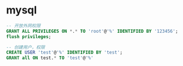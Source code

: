 # mysql

``` sql
-- 开放外网权限
GRANT ALL PRIVILEGES ON *.* TO 'root'@'%' IDENTIFIED BY '123456';
flush privileges;
```

``` sql
-- 创建用户，权限
CREATE USER 'test'@'%' IDENTIFIED BY 'test';
GRANT all ON test.* TO 'test'@'%'
```
